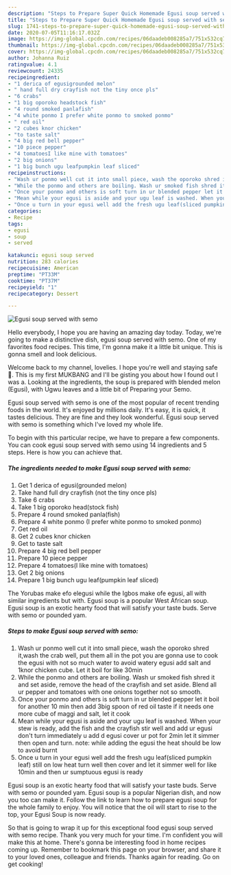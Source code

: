 ```yaml
---
description: "Steps to Prepare Super Quick Homemade Egusi soup served with semo"
title: "Steps to Prepare Super Quick Homemade Egusi soup served with semo"
slug: 1741-steps-to-prepare-super-quick-homemade-egusi-soup-served-with-semo
date: 2020-07-05T11:16:17.032Z
image: https://img-global.cpcdn.com/recipes/06daadeb008285a7/751x532cq70/egusi-soup-served-with-semo-recipe-main-photo.jpg
thumbnail: https://img-global.cpcdn.com/recipes/06daadeb008285a7/751x532cq70/egusi-soup-served-with-semo-recipe-main-photo.jpg
cover: https://img-global.cpcdn.com/recipes/06daadeb008285a7/751x532cq70/egusi-soup-served-with-semo-recipe-main-photo.jpg
author: Johanna Ruiz
ratingvalue: 4.1
reviewcount: 24335
recipeingredient:
- "1 derica of egusigrounded melon"
- " hand full dry crayfish not the tiny once pls"
- "6 crabs"
- "1 big oporoko headstock fish"
- "4 round smoked panlafish"
- "4 white ponmo I prefer white ponmo to smoked ponmo"
- " red oil"
- "2 cubes knor chicken"
- "to taste salt"
- "4 big red bell pepper"
- "10 piece pepper"
- "4 tomatoesI like mine with tomatoes"
- "2 big onions"
- "1 big bunch ugu leafpumpkin leaf sliced"
recipeinstructions:
- "Wash ur ponmo well cut it into small piece, wash the oporoko shred it,wash the crab well, put them all in the pot you are gonna use to cook the egusi with not so much water to avoid watery egusi add salt and 1knor chicken cube. Let it boil for like 30min"
- "While the ponmo and others are boiling. Wash ur smoked fish shred it and set aside, remove the head of the crayfish and set aside. Blend all ur pepper and tomatoes with one onions together not so smooth."
- "Once your ponmo and others is soft turn in ur blended pepper let it boil for another 10 min then add 3big spoon of red oil taste if it needs one more cube of maggi and salt, let it cook"
- "Mean while your egusi is aside and your ugu leaf is washed. When your stew is ready, add the fish and the crayfish stir well and add ur egusi don&#39;t turn immediately u add d egusi cover ur pot for 2min let it simmer then open and turn. note: while adding the egusi the heat should be low to avoid burnt"
- "Once u turn in your egusi well add the fresh ugu leaf(sliced pumpkin leaf) still on low heat turn well then cover and let it simmer well for like 10min and then ur sumptuous egusi is ready"
categories:
- Recipe
tags:
- egusi
- soup
- served

katakunci: egusi soup served 
nutrition: 283 calories
recipecuisine: American
preptime: "PT33M"
cooktime: "PT37M"
recipeyield: "1"
recipecategory: Dessert

---
```



![Egusi soup served with semo](https://img-global.cpcdn.com/recipes/06daadeb008285a7/751x532cq70/egusi-soup-served-with-semo-recipe-main-photo.jpg)

Hello everybody, I hope you are having an amazing day today. Today, we're going to make a distinctive dish, egusi soup served with semo. One of my favorites food recipes. This time, I'm gonna make it a little bit unique. This is gonna smell and look delicious.

Welcome back to my channel, lovelies. I hope you&#39;re well and staying safe 💋. This is my first MUKBANG and I&#39;ll be gisting you about how I found out I was a. Looking at the ingredients, the soup is prepared with blended melon (Egusi), with Ugwu leaves and a little bit of Preparing your Semo.

Egusi soup served with semo is one of the most popular of recent trending foods in the world. It's enjoyed by millions daily. It's easy, it is quick, it tastes delicious. They are fine and they look wonderful. Egusi soup served with semo is something which I've loved my whole life.


To begin with this particular recipe, we have to prepare a few components. You can cook egusi soup served with semo using 14 ingredients and 5 steps. Here is how you can achieve that.

<!--inarticleads1-->

##### The ingredients needed to make Egusi soup served with semo:

1. Get 1 derica of egusi(grounded melon)
1. Take  hand full dry crayfish (not the tiny once pls)
1. Take 6 crabs
1. Take 1 big oporoko head(stock fish)
1. Prepare 4 round smoked panla(fish)
1. Prepare 4 white ponmo (I prefer white ponmo to smoked ponmo)
1. Get  red oil
1. Get 2 cubes knor chicken
1. Get to taste salt
1. Prepare 4 big red bell pepper
1. Prepare 10 piece pepper
1. Prepare 4 tomatoes(I like mine with tomatoes)
1. Get 2 big onions
1. Prepare 1 big bunch ugu leaf(pumpkin leaf sliced)


The Yorubas make efo elegusi while the Igbos make ofe egusi, all with similar ingredients but with. Egusi soup is a popular West African soup. Egusi soup is an exotic hearty food that will satisfy your taste buds. Serve with semo or pounded yam. 

<!--inarticleads2-->

##### Steps to make Egusi soup served with semo:

1. Wash ur ponmo well cut it into small piece, wash the oporoko shred it,wash the crab well, put them all in the pot you are gonna use to cook the egusi with not so much water to avoid watery egusi add salt and 1knor chicken cube. Let it boil for like 30min
1. While the ponmo and others are boiling. Wash ur smoked fish shred it and set aside, remove the head of the crayfish and set aside. Blend all ur pepper and tomatoes with one onions together not so smooth.
1. Once your ponmo and others is soft turn in ur blended pepper let it boil for another 10 min then add 3big spoon of red oil taste if it needs one more cube of maggi and salt, let it cook
1. Mean while your egusi is aside and your ugu leaf is washed. When your stew is ready, add the fish and the crayfish stir well and add ur egusi don&#39;t turn immediately u add d egusi cover ur pot for 2min let it simmer then open and turn. note: while adding the egusi the heat should be low to avoid burnt
1. Once u turn in your egusi well add the fresh ugu leaf(sliced pumpkin leaf) still on low heat turn well then cover and let it simmer well for like 10min and then ur sumptuous egusi is ready


Egusi soup is an exotic hearty food that will satisfy your taste buds. Serve with semo or pounded yam. Egusi soup is a popular Nigerian dish, and now you too can make it. Follow the link to learn how to prepare egusi soup for the whole family to enjoy. You will notice that the oil will start to rise to the top, your Egusi Soup is now ready. 

So that is going to wrap it up for this exceptional food egusi soup served with semo recipe. Thank you very much for your time. I'm confident you will make this at home. There's gonna be interesting food in home recipes coming up. Remember to bookmark this page on your browser, and share it to your loved ones, colleague and friends. Thanks again for reading. Go on get cooking!
